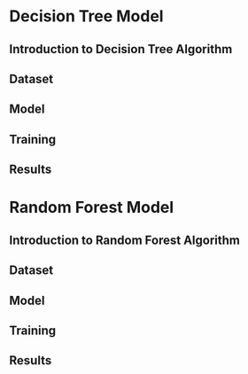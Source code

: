# Decision Tree Model
## Introduction to Decision Tree Algorithm


## Dataset


## Model


## Training


## Results

# Random Forest Model
## Introduction to Random Forest Algorithm


## Dataset


## Model


## Training


## Results